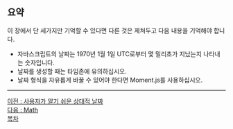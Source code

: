 ## 요약
이 장에서 단 세가지만 기억할 수 있다면 다른 것은 제쳐두고 다음 내용을 기억해야 합니다.

* 자바스크립트의 날짜는 1970년 1월 1일 UTC로부터 몇 밀리초가 지났는지 나타내는 숫자입니다.
* 날짜를 생성할 때는 타임존에 유의하십시오.
* 날짜 형식을 자유롭게 바꿀 수 있어야 한다면 Moment.js를 사용하십시오.

***
[이전 : 사용자가 알기 쉬운 상대적 날짜](15.11.md) <br/>
[다음 : Math](../CHAPTER_16/preview.md) <br/>
[목차](../progressCheck.md)